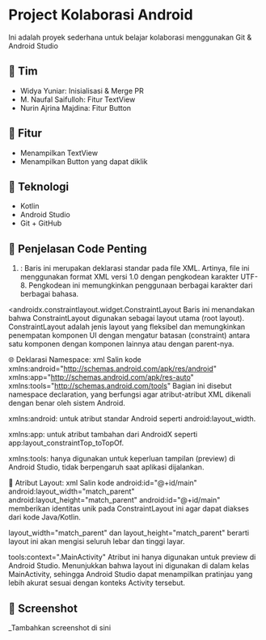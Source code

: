 # Project Kolaborasi Android
Ini adalah proyek sederhana untuk belajar kolaborasi menggunakan Git & Android Studio

## 👥 Tim
- Widya Yuniar: Inisialisasi & Merge PR
- M. Naufal Saifulloh: Fitur TextView
- Nurin Ajrina Majdina: Fitur Button

## 📱 Fitur
- Menampilkan TextView
- Menampilkan Button yang dapat diklik

## 🔧 Teknologi
- Kotlin
- Android Studio
- Git + GitHub

## 📸 Penjelasan Code Penting
1. <?xml version="1.0" encoding="utf-8"?>: Baris ini merupakan deklarasi standar pada file XML. Artinya, file ini menggunakan format XML versi 1.0 dengan pengkodean karakter UTF-8. Pengkodean ini memungkinkan penggunaan berbagai karakter dari berbagai bahasa.

<androidx.constraintlayout.widget.ConstraintLayout
Baris ini menandakan bahwa ConstraintLayout digunakan sebagai layout utama (root layout). ConstraintLayout adalah jenis layout yang fleksibel dan memungkinkan penempatan komponen UI dengan mengatur batasan (constraint) antara satu komponen dengan komponen lainnya atau dengan parent-nya.

🌐 Deklarasi Namespace:
xml
Salin kode
xmlns:android="http://schemas.android.com/apk/res/android"
xmlns:app="http://schemas.android.com/apk/res-auto"
xmlns:tools="http://schemas.android.com/tools"
Bagian ini disebut namespace declaration, yang berfungsi agar atribut-atribut XML dikenali dengan benar oleh sistem Android.

xmlns:android: untuk atribut standar Android seperti android:layout_width.

xmlns:app: untuk atribut tambahan dari AndroidX seperti app:layout_constraintTop_toTopOf.

xmlns:tools: hanya digunakan untuk keperluan tampilan (preview) di Android Studio, tidak berpengaruh saat aplikasi dijalankan.

📐 Atribut Layout:
xml
Salin kode
android:id="@+id/main"
android:layout_width="match_parent"
android:layout_height="match_parent"
android:id="@+id/main" memberikan identitas unik pada ConstraintLayout ini agar dapat diakses dari kode Java/Kotlin.

layout_width="match_parent" dan layout_height="match_parent" berarti layout ini akan mengisi seluruh lebar dan tinggi layar.

tools:context=".MainActivity"
Atribut ini hanya digunakan untuk preview di Android Studio. Menunjukkan bahwa layout ini digunakan di dalam kelas MainActivity, sehingga Android Studio dapat menampilkan pratinjau yang lebih akurat sesuai dengan konteks Activity tersebut.

## 📸 Screenshot
_Tambahkan screenshot di sini 
